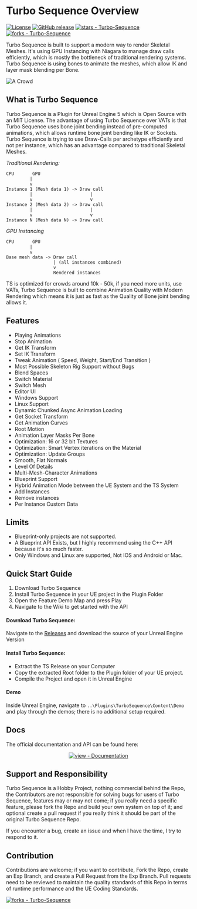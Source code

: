 # Turbo Sequence Overview

[![License](https://img.shields.io/badge/License-MIT-blue)](#license)
[![GitHub release](https://img.shields.io/github/release/LukasFratzl/Turbo-Sequence?include_prereleases=&sort=semver&color=blue)](https://github.com/LukasFratzl/Turbo-Sequence/releases/)
[![stars - Turbo-Sequence](https://img.shields.io/github/stars/LukasFratzl/Turbo-Sequence?style=social)](https://github.com/LukasFratzl/Turbo-Sequence)
[![forks - Turbo-Sequence](https://img.shields.io/github/forks/LukasFratzl/Turbo-Sequence?style=social)](https://github.com/LukasFratzl/Turbo-Sequence)

Turbo Sequence is built to support a modern way to render Skeletal Meshes.
It's using GPU Instancing with Niagara to manage draw calls efficiently, which is mostly the bottleneck of traditional rendering systems.
Turbo Sequence is using bones to animate the meshes, which allow IK and layer mask blending per Bone.

![A Crowd](https://github.com/LukasFratzl/Turbo-Sequence/blob/main/TS_WikiResources/TurbosequenceOverview.gif)

## What is Turbo Sequence

Turbo Sequence is a Plugin for Unreal Engine 5 which is Open Source with an MIT License.
The advantage of using Turbo Sequence over VATs is that Turbo Sequence uses bone joint bending instead of pre-computed animations, which allows runtime bone joint bending like IK or Sockets.
Turbo Sequence is trying to use Draw-Calls per archetype efficiently and not per instance, which has an advantage compared to traditional Skeletal Meshes.

_*Traditional Rendering:*_
```
CPU       GPU
         |
         v
Instance 1 (Mesh data 1) -> Draw call
         |                      |
         v                      v
Instance 2 (Mesh data 2) -> Draw call
         |                      |
         v                      v
Instance N (Mesh data N) -> Draw call
```

_*GPU Instancing*_
```
CPU       GPU
         |
         v
Base mesh data -> Draw call
                  | (all instances combined)
                  v
                  Rendered instances
```

TS is optimized for crowds around 10k - 50k, if you need more units, use VATs, Turbo Sequence is built to combine Animation Quality with Modern Rendering which means it is just as fast as the Quality of Bone joint bending allows it.

## Features

* Playing Animations
* Stop Animation
* Get IK Transform
* Set IK Transform
* Tweak Animation ( Speed, Weight, Start/End Transition )
* Most Possible Skeleton Rig Support without Bugs
* Blend Spaces
* Switch Material
* Switch Mesh
* Editor UI
* Windows Support
* Linux Support
* Dynamic Chunked Async Animation Loading
* Get Socket Transform
* Get Animation Curves
* Root Motion
* Animation Layer Masks Per Bone
* Optimization: 16 or 32 bit Textures
* Optimization: Smart Vertex iterations on the Material
* Optimization: Update Groups
* Smooth, Flat Normals
* Level Of Details
* Multi-Mesh-Character Animations
* Blueprint Support
* Hybrid Animation Mode between the UE System and the TS System
* Add Instances
* Remove instances
* Per Instance Custom Data

## Limits
 * Blueprint-only projects are not supported.
 * A Blueprint API Exists, but I highly recommend using the C++ API because it's so much faster.
 * Only Windows and Linux are supported, Not IOS and Android or Mac.

## Quick Start Guide

1. Download Turbo Sequence
2. Install Turbo Sequence in your UE project in the Plugin Folder
3. Open the Feature Demo Map and press Play
4. Navigate to the Wiki to get started with the API

#### Download Turbo Sequence:

Navigate to the [Releases](https://github.com/LukasFratzl/Turbo-Sequence/releases) and download the source of your Unreal Engine Version

#### Install Turbo Sequence:

- Extract the TS Release on your Computer
- Copy the extracted Root folder to the Plugin folder of your UE project.
- Compile the Project and open it in Unreal Engine

#### Demo

Inside Unreal Engine, navigate to `..\Plugins\TurboSequence\Content\Demo` and play through the demos; there is no additional setup required.

## Docs

The official documentation and API can be found here:
<div align="center">

[![view - Documentation](https://img.shields.io/badge/view-Documentation-blue?style=for-the-badge)](https://github.com/LukasFratzl/Turbo-Sequence/wiki)

</div>

## Support and Responsibility

Turbo Sequence is a Hobby Project, nothing commercial behind the Repo, the Contributors are not responsible for solving bugs for users of Turbo Sequence, features may or may not come; if you really need a specific feature, please fork the Repo and build your own system on top of it; and optional create a pull request if you really think it should be part of the original Turbo Sequence Repo.

If you encounter a bug, create an issue and when I have the time, I try to respond to it.

## Contribution

Contributions are welcome; if you want to contribute, Fork the Repo, create an Exp Branch, and create a Pull Request from the Exp Branch.
Pull requests need to be reviewed to maintain the quality standards of this Repo in terms of runtime performance and the UE Coding Standards.

[![forks - Turbo-Sequence](https://img.shields.io/github/forks/LukasFratzl/Turbo-Sequence?style=social)](https://github.com/LukasFratzl/Turbo-Sequence)
